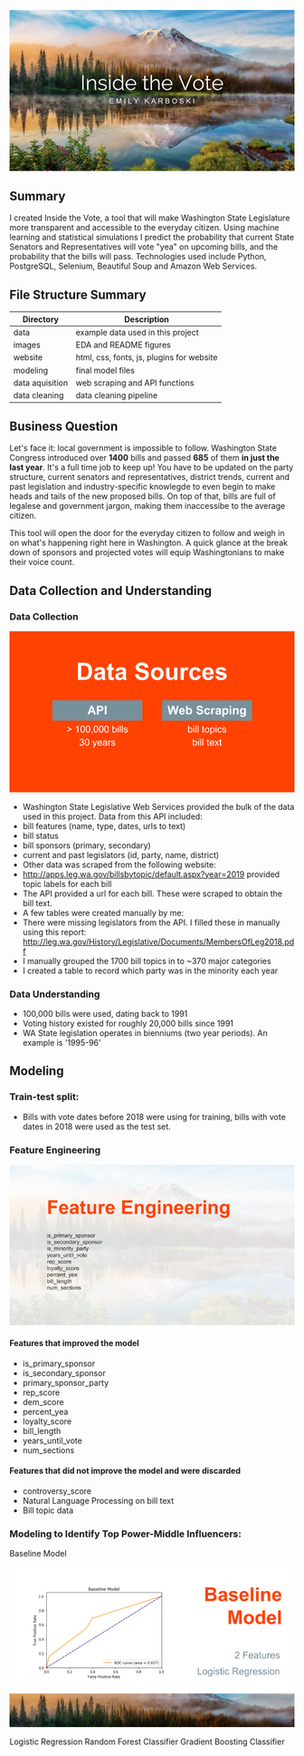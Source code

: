 ![Title](images/title_page.png)

## Summary
I created Inside the Vote, a tool that will make Washington State Legislature more transparent and accessible to the everyday citizen. Using machine learning and statistical simulations I predict the probability that current State Senators and Representatives will vote "yea" on upcoming bills, and the probability that the bills will pass. Technologies used include Python, PostgreSQL, Selenium, Beautiful Soup and Amazon Web Services. 

## File Structure Summary
Directory | Description
------------ | -------------
data | example data used in this project
images | EDA and README figures
website | html, css, fonts, js, plugins for website
modeling | final model files
data aquisition | web scraping and API functions
data cleaning | data cleaning pipeline


## Business Question

Let's face it: local government is impossible to follow. Washington State Congress introduced over **1400** bills and passed **685** of them **in just the last year**. It's a full time job to keep up! You have to be updated on the party structure, current senators and representatives, district trends, current and past legislation and industry-specific knowlegde to even begin to make heads and tails of the new proposed bills. On top of that, bills are full of legalese and government jargon, making them inaccessibe to the average citizen. 

This tool will open the door for the everyday citizen to follow and weigh in on what's happening right here in Washington. A quick glance at the break down of sponsors and projected votes will equip Washingtonians to make their voice count.

## Data Collection and Understanding

### Data Collection
![Data Collection](images/data_sources.png)

 - Washington State Legislative Web Services provided the bulk of the data used in this project. Data from this API included:
  - bill features (name, type, dates, urls to text)
  - bill status
  - bill sponsors (primary, secondary)
  - current and past legislators (id, party, name, district)
- Other data was scraped from the following website:
 - http://apps.leg.wa.gov/billsbytopic/default.aspx?year=2019 provided topic labels for each bill
 - The API provided a url for each bill. These were scraped to obtain the bill text.
- A few tables were created manually by me:
 - There were missing legislators from the API. I filled these in manually using this report: http://leg.wa.gov/History/Legislative/Documents/MembersOfLeg2018.pdf
 - I manually grouped the 1700 bill topics in to ~370 major categories
 - I created a table to record which party was in the minority each year

### Data Understanding
- 100,000 bills were used, dating back to 1991
- Voting history existed for roughly 20,000 bills since 1991
- WA State legislation operates in bienniums (two year periods). An example is '1995-96'

## Modeling

### Train-test split:
- Bills with vote dates before 2018 were using for training, bills with vote dates in 2018 were used as the test set.

### Feature Engineering
![Influence Score](images/feature_engineering.png)
#### Features that improved the model
- is_primary_sponsor
- is_secondary_sponsor
- primary_sponsor_party
- rep_score
- dem_score
- percent_yea
- loyalty_score
- bill_length
- years_until_vote
- num_sections

#### Features that did not improve the model and were discarded
- controversy_score
- Natural Language Processing on bill text
- Bill topic data

### Modeling to Identify Top Power-Middle Influencers:
Baseline Model 

![Influence Score](images/baseline_model.png)

Logistic Regression
Random Forest Classifier
Gradient Boosting Classifier


